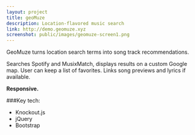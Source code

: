 ```yaml
---
layout: project
title: geoMuze
description: Location-flavored music search
link: http://demo.geomuze.xyz
screenshot: public/images/geomuze-screen1.png
---
```

GeoMuze turns location search terms into song track recommendations.

Searches Spotify and MusixMatch, displays results on a custom Google map. User can keep a list of favorites. Links song previews and lyrics if available.

**Responsive.**

###Key tech:
- Knockout.js
- jQuery
- Bootstrap
